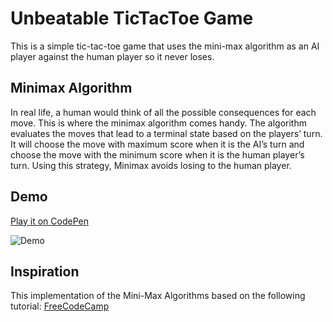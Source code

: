 # Unbeatable TicTacToe Game
This is a simple tic-tac-toe game that uses the mini-max algorithm as an AI player against the human player so it never loses.

## Minimax Algorithm
In real life, a human would think of all the possible consequences for each move. This is where the minimax algorithm comes handy.
The algorithm evaluates the moves that lead to a terminal state based on the players’ turn. It will choose the move with maximum score when it is the AI’s turn and choose the move with the minimum score when it is the human player’s turn. Using this strategy, Minimax avoids losing to the human player.

## Demo
[Play it on CodePen](https://codepen.io/aashrafh/full/ZdRMYV)


![Demo](https://s3.gifyu.com/images/InteractiveDictionarydfa13c2407c324a9.md.gif)

## Inspiration
This implementation of the Mini-Max Algorithms based on the following tutorial: [FreeCodeCamp](https://www.freecodecamp.org/news/how-to-make-your-tic-tac-toe-game-unbeatable-by-using-the-minimax-algorithm-9d690bad4b37/)
